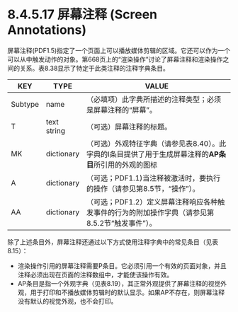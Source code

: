# 8.4.5.17 屏幕注释 (Screen Annotations)

屏幕注释(PDF1.5)指定了一个页面上可以播放媒体剪辑的区域。它还可以作为一个可以从中触发动作的对象。第668页上的“渲染操作”讨论了屏幕注释和渲染操作之间的关系。表8.38显示了特定于此类注释的注释字典条目。



| KEY     | TYPE        | VALUE                                                     |
| ------- | ----------- | --------------------------------------------------------- |
| Subtype | name        | （必填项）此字典所描述的注释类型；必须是屏幕注释的“屏幕”。                            |
| T       | text string | （可选）屏幕注释的标题。                                              |
| MK      | dictionary  | （可选）外观特征字典（请参见表8.40）。此字典的I条目提供了用于生成屏幕注释的**AP条目**所引用的外观的图标 |
| A       | dictionary  | （可选；PDF1.1)当注释被激活时，要执行的操作（请参见第8.5节，“操作”）。                 |
| AA      | dictionary  | （可选；PDF1.2）定义屏幕注释响应各种触发事件的行为的附加操作字典（请参见第8.5.2节“触发事件”）。    |

除了上述条目外，屏幕注释还通过以下方式使用注释字典中的常见条目（见表8.15）：

* 渲染操作引用的屏幕注释需要P条目。它必须引用一个有效的页面对象，并且注释必须出现在页面的注释数组中，才能使该操作有效。
* AP条目是指一个外观字典（见表8.19），其正常外观提供了屏幕注释的视觉外观，用于打印和不播放媒体剪辑时的默认显示。如果AP不存在，则屏幕注释没有默认的视觉外观，也不会打印。
